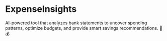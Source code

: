 # ExpenseInsights
AI-powered tool that analyzes bank statements to uncover spending patterns, optimize budgets, and provide smart savings recommendations. 🚀💰
